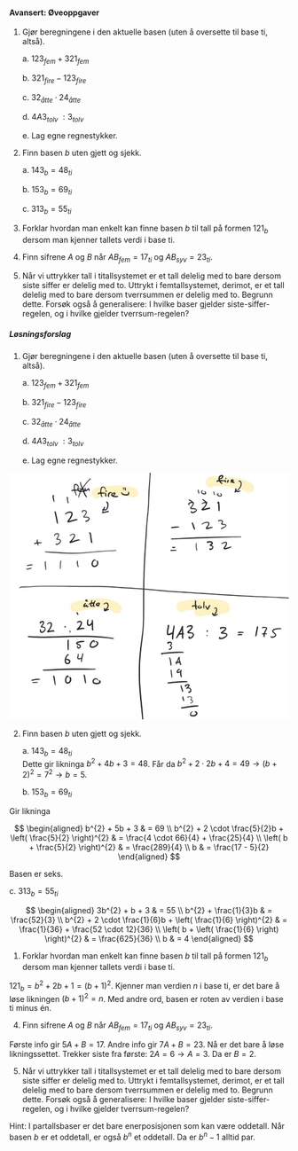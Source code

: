#### Avansert:  Øveoppgaver

1. Gjør beregningene i den aktuelle basen (uten å oversette til base
   ti, altså).

   a. $123_{fem} + 321_{fem}$

   b. $321_{fire} - 123_{fire}$

   c. $32_{åtte} \cdot 24_{åtte}$

   d. $4A3_{tolv}\ :3_{tolv}$

   e. Lag egne regnestykker.

2. Finn basen $b$ uten gjett og sjekk.

   a. $143_{b} = 48_{ti}$

   b. $153_{b} = 69_{ti}$

   c. $313_{b} = 55_{ti}$

3. Forklar hvordan man enkelt kan finne basen $b$ til tall på formen
   $121_{b}$ dersom man kjenner tallets verdi i base ti.

4. Finn sifrene $A$ og $B$ når $AB_{fem} = 17_{ti}$ og
   $AB_{syv} = 23_{ti}$.

5. Når vi uttrykker tall i titallsystemet er et tall delelig med to
   bare dersom siste siffer er delelig med to. Uttrykt i
   femtallsystemet, derimot, er et tall delelig med to bare dersom
   tverrsummen er delelig med to. Begrunn dette. Forsøk også å
   generalisere: I hvilke baser gjelder siste-siffer-regelen, og i
   hvilke gjelder tverrsum-regelen?

##### Løsningsforslag

1. Gjør beregningene i den aktuelle basen (uten å oversette til base
   ti, altså).

   a. $123_{fem} + 321_{fem}$

   b. $321_{fire} - 123_{fire}$

   c. $32_{åtte} \cdot 24_{åtte}$

   d. $4A3_{tolv}\ :3_{tolv}$

   e. Lag egne regnestykker.

![](https://raw.githubusercontent.com/Andremartiny/MA-173/main/img/tall/Picture1.jpg)

2. Finn basen $b$ uten gjett og sjekk.

   a. $143_{b} = 48_{ti}$ \
   Dette gir likninga $b^{2} + 4b + 3 = 48$. Får da $b^{2} + 2 \cdot 2b + 4 = 49 \rightarrow (b + 2)^{2} = 7^{2} \rightarrow b = 5$.

   b. ${153}_{b} = 69_{ti}$

Gir likninga

$$
\begin{aligned}
b^{2} + 5b + 3
& = 69
\\
b^{2} + 2 \cdot \frac{5}{2}b + \left( \frac{5}{2} \right)^{2}
& = \frac{4 \cdot 66}{4} + \frac{25}{4}
\\
\left( b + \frac{5}{2} \right)^{2}
& = \frac{289}{4}
\\
b
& = \frac{17 - 5}{2}
\end{aligned}
$$

Basen er seks.

c. $313_{b} = 55_{ti}$

$$
\begin{aligned}
3b^{2} + b + 3
&  = 55
\\
b^{2} + \frac{1}{3}b
& = \frac{52}{3}
\\
b^{2} + 2 \cdot \frac{1}{6}b + \left( \frac{1}{6} \right)^{2}
&  = \frac{1}{36} + \frac{52 \cdot 12}{36}
\\
\left( b + \left( \frac{1}{6} \right) \right)^{2}
&  = \frac{625}{36}
\\
b
& = 4
\end{aligned}
$$

1. Forklar hvordan man enkelt kan finne basen $b$ til tall på formen
   $121_{b}$ dersom man kjenner tallets verdi i base ti.

$121_{b} = b^{2} + 2b + 1 = (b + 1)^{2}$. Kjenner man verdien $n$ i base
ti, er det bare å løse likningen $(b + 1)^{2} = n$. Med andre ord, basen
er roten av verdien i base ti minus én.

4. Finn sifrene $A$ og $B$ når $AB_{fem} = 17_{ti}$ og
   $AB_{syv} = 23_{ti}$.

Første info gir $5A + B = 17$. Andre info gir $7A + B = 23$. Nå er det
bare å løse likningssettet. Trekker siste fra første:
$2A = 6 \rightarrow A = 3$. Da er $B = 2$.

5. Når vi uttrykker tall i titallsystemet er et tall delelig med to
   bare dersom siste siffer er delelig med to. Uttrykt i
   femtallsystemet, derimot, er et tall delelig med to bare dersom
   tverrsummen er delelig med to. Begrunn dette. Forsøk også å
   generalisere: I hvilke baser gjelder siste-siffer-regelen, og i
   hvilke gjelder tverrsum-regelen?

Hint: I partallsbaser er det bare enerposisjonen som kan være oddetall.
Når basen $b$ er et oddetall, er også $b^{n}$ et oddetall. Da er
$b^{n} - 1$ alltid par.

